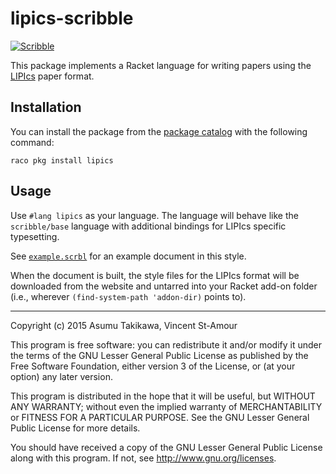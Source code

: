 # lipics-scribble

[![Scribble](https://img.shields.io/badge/Docs-Scribble-blue.svg)](http://pkg-build.racket-lang.org/doc/lipics/index.html)

This package implements a Racket language for writing papers using the
[LIPIcs](http://www.dagstuhl.de/publikationen/lipics/) paper format.

Installation
------------

You can install the package from the [package catalog](http://pkgs.racket-lang.org)
with the following command:

`raco pkg install lipics`

Usage
-----

Use `#lang lipics` as your language. The language will behave like the
`scribble/base` language with additional bindings for LIPIcs specific
typesetting.

See [`example.scrbl`](example.scrbl) for an example document in this style.

When the document is built, the style files for the LIPIcs format will
be downloaded from the website and untarred into your Racket add-on folder
(i.e., wherever `(find-system-path 'addon-dir)` points to).

---

Copyright (c) 2015 Asumu Takikawa, Vincent St-Amour

This program is free software: you can redistribute it and/or modify it under
the terms of the GNU Lesser General Public License as published by the Free
Software Foundation, either version 3 of the License, or (at your option) any
later version.

This program is distributed in the hope that it will be useful, but WITHOUT ANY
WARRANTY; without even the implied warranty of MERCHANTABILITY or FITNESS FOR A
PARTICULAR PURPOSE. See the GNU Lesser General Public License for more details.

You should have received a copy of the GNU Lesser General Public License along
with this program. If not, see http://www.gnu.org/licenses.
